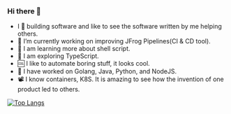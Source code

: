 ### Hi there 👋

<!--
**bhanurp/bhanurp** is a ✨ _special_ ✨ repository because its `README.md` (this file) appears on your GitHub profile.

Here are some ideas to get you started:
-->
- I 💙 building software and like to see the software written by me helping others.
- 🔭 I’m currently working on improving JFrog Pipelines(CI & CD tool).
- 🐚 I am learning more about shell script.
- 🤔 I am exploring TypeScript.
- 🆒 I like to  automate boring stuff, it looks cool.
- 🏃 I have worked on Golang, Java, Python, and NodeJS.
- 📽️ I know containers, K8S. It is amazing to see how the invention of one product led to others.


[![Top Langs](https://github-readme-stats-git-masterrstaa-rickstaa.vercel.app/api/top-langs/?username=anuraghazra)](https://github.com/anuraghazra/github-readme-stats)
